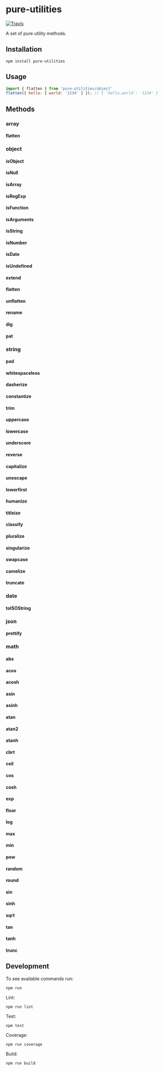 # pure-utilities

[![Travis](https://travis-ci.org/buxlabs/pure-utilities.svg?branch=master)]()

A set of pure utility methods.

## Installation

`npm install pure-utilities`

## Usage

```javascript
import { flatten } from 'pure-utilities/object'
flatten({ hello: { world: '1234' } }); // { 'hello.world': '1234' }
```

## Methods

### array

#### flatten

### object

#### isObject
#### isNull
#### isArray
#### isRegExp
#### isFunction
#### isArguments
#### isString
#### isNumber
#### isDate
#### isUndefined
#### extend
#### flatten
#### unflatten
#### rename
#### dig
#### pat

### string

#### pad
#### whitespaceless
#### dasherize
#### constantize
#### trim
#### uppercase
#### lowercase
#### underscore
#### reverse
#### capitalize
#### unescape
#### lowerfirst
#### humanize
#### titleize
#### classify
#### pluralize
#### singularize
#### swapcase
#### camelize
#### truncate

### date

#### toISOString

### json

#### prettify

### math

#### abs
#### acos
#### acosh
#### asin
#### asinh
#### atan
#### atan2
#### atanh
#### cbrt
#### ceil
#### cos
#### cosh
#### exp
#### floor
#### log
#### max
#### min
#### pow
#### random
#### round
#### sin
#### sinh
#### sqrt
#### tan
#### tanh
#### trunc

## Development

To see available commands run:

`npm run`

Lint:

`npm run lint`

Test:

`npm test`

Coverage:

`npm run coverage`

Build:

`npm run build`
